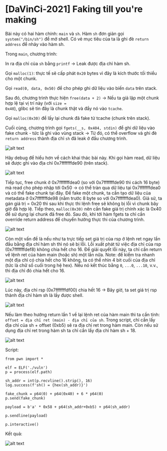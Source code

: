 # [DaVinCi-2021] Faking till you're making
Bài này có hai hàm chính: <code>main</code> và <code>sh</code>. Hàm <code>sh</code> đơn giản gọi <code>system("/bin/sh")</code> để mở shell. Có vẻ mục tiêu của ta là ghi đè <code>return address</code> để nhảy vào hàm sh.

Trong <code>main</code>, chương trình:

In ra địa chỉ của <code>sh</code> bằng <code>printf</code> -> Leak được địa chỉ hàm sh.

Gọi <code>malloc(1)</code>: thực tế sẽ cấp phát <code>0x20</code> bytes vì đây là kích thước tối thiểu cho một chunk.

Gọi <code>read(0, data, 0x50)</code> để cho phép ghi dữ liệu vào biến <code>data</code> trên stack.

Sau đó, chương trình thực hiện <code>free(data + 2)</code> -> Nếu ta giả lập một chunk hợp lệ tại vị trí này (với <code>size = 0x40</code>), glibc sẽ tin đây là chunk thật và đẩy nó vào <code>tcache</code>.

Gọi <code>malloc(0x30)</code> để lấy lại chunk đã fake từ tcache (chunk trên stack).

Cuối cùng, chương trình gọi <code>fgets(__s, 0x404, stdin)</code> để ghi dữ liệu vào fake chunk - tức là ghi vào vùng stack -> Từ đó, có thể overflow và ghi đè <code>return address</code> thành địa chỉ <code>sh</code> đã leak ở đầu chương trình.

![alt text](/thanhlai/post/buffer_overflow/image/post13/image.png)

Hãy debug để hiểu hơn về cách khai thác bài này. Khi gọi hàm read, dữ liệu sẽ được ghi vào địa chỉ 0x7fffffffde90 (trên stack).

![alt text](/thanhlai/post/buffer_overflow/image/post13/image-1.png)

Tiếp tục, free chunk ở 0x7fffffffdea0 (so với 0x7fffffffde90 thì cách 16 byte) mà read cho phép nhập tới 0x50 -> có thể tràn qua dữ liệu tại 0x7fffffffdea0 và có thể fake chunk tại đây. Để fake một chunk, ta cần tạo dữ liệu của metadata ở 0x7fffffffde98 (nằm trước 8 byte so với 0x7fffffffdea0). Giả sử, ta gán giá trị = 0x20 thì sau khi thực thi lệnh free sẽ không bị lỗi vì chunk bây giờ đã hợp lệ. Tiếp theo, <code>malloc(0x30)</code> nên cần fake giá trị chính xác là 0x40 để sử dụng lại chunk đã free đó. Sau đó, khi tới hàm fgets ta chỉ cần override return address để chuyển hướng thực thi của chương trình.

![alt text](/thanhlai/post/buffer_overflow/image/post13/image-2.png)

Còn một vấn đề là nếu như ta trực tiếp set giá trị của rsp ở lệnh ret ngay lần đầu bằng địa chỉ hàm sh thì nó sẽ bị lỗi. Lỗi xuất phát từ việc địa chỉ của rsp (0x7fffffffdef8) không chia hết cho 16. Để giải quyết lỗi này, ta chỉ cần return về lệnh ret của hàm main (hoặc sh) một lần nữa. Note: để kiểm tra nhanh một địa chỉ có chia hết cho 16 không, ta có thể nhìn 4 bit cuối của địa chỉ (tức là chữ số cuối trong hệ hex). Nếu nó kết thúc bằng <code>0</code>, <code>...0</code>, <code>...10</code>, v.v., thì địa chỉ đó chia hết cho 16.

![alt text](/thanhlai/post/buffer_overflow/image/post13/image-4.png)

Lúc này, địa chỉ rsp (0x7fffffffdf00) chia hết 16 -> Bây giờ, ta set giá trị rsp thành địa chỉ hàm sh là lấy được shell.

![alt text](/thanhlai/post/buffer_overflow/image/post13/image-5.png)

Nếu làm theo hướng return lần 1 về lại lệnh ret của hàm main thì ta cần tính: <code>offset = địa chỉ ret (main) - địa chỉ của sh</code>. Trong script, chỉ cần lấy địa chỉ của sh + offset (0xb5) sẽ ra địa chỉ ret trong hàm main. Còn nếu sử dụng địa chỉ ret trong hàm sh ta chỉ cần lấy địa chỉ hàm sh + 18.

![alt text](/thanhlai/post/buffer_overflow/image/post13/image-7.png)

Script:

```
from pwn import *

elf = ELF('./vuln')
p = process(elf.path)

sh_addr = int(p.recvline().strip(), 16)
log.success(f'sh() = {hex(sh_addr)}')

fake_chunk = p64(0) + p64(0x40) + 6 * p64(0)
p.send(fake_chunk)

payload = b'a' * 0x58 + p64(sh_addr+0xb5) + p64(sh_addr)

p.sendline(payload)

p.interactive()
```

Kết quả:

![alt text](/thanhlai/post/buffer_overflow/image/post13/image-6.png)